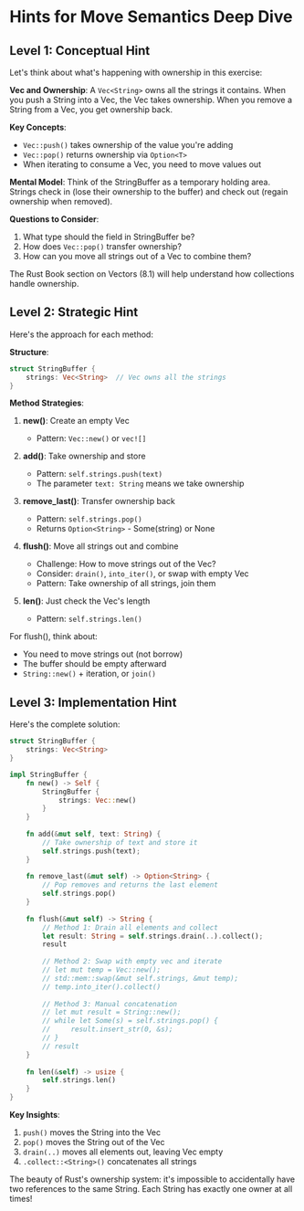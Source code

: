 # Hints for Move Semantics Deep Dive

## Level 1: Conceptual Hint

Let's think about what's happening with ownership in this exercise:

**Vec and Ownership**: A `Vec<String>` owns all the strings it contains. When you push a String into a Vec, the Vec takes ownership. When you remove a String from a Vec, you get ownership back.

**Key Concepts**:
- `Vec::push()` takes ownership of the value you're adding
- `Vec::pop()` returns ownership via `Option<T>`
- When iterating to consume a Vec, you need to move values out

**Mental Model**: Think of the StringBuffer as a temporary holding area. Strings check in (lose their ownership to the buffer) and check out (regain ownership when removed).

**Questions to Consider**:
1. What type should the field in StringBuffer be?
2. How does `Vec::pop()` transfer ownership?
3. How can you move all strings out of a Vec to combine them?

The Rust Book section on Vectors (8.1) will help understand how collections handle ownership.

## Level 2: Strategic Hint

Here's the approach for each method:

**Structure**:
```rust
struct StringBuffer {
    strings: Vec<String>  // Vec owns all the strings
}
```

**Method Strategies**:

1. **new()**: Create an empty Vec
   - Pattern: `Vec::new()` or `vec![]`

2. **add()**: Take ownership and store
   - Pattern: `self.strings.push(text)`
   - The parameter `text: String` means we take ownership

3. **remove_last()**: Transfer ownership back
   - Pattern: `self.strings.pop()`
   - Returns `Option<String>` - Some(string) or None

4. **flush()**: Move all strings out and combine
   - Challenge: How to move strings out of the Vec?
   - Consider: `drain()`, `into_iter()`, or swap with empty Vec
   - Pattern: Take ownership of all strings, join them

5. **len()**: Just check the Vec's length
   - Pattern: `self.strings.len()`

For flush(), think about:
- You need to move strings out (not borrow)
- The buffer should be empty afterward
- `String::new()` + iteration, or `join()`

## Level 3: Implementation Hint

Here's the complete solution:

```rust
struct StringBuffer {
    strings: Vec<String>
}

impl StringBuffer {
    fn new() -> Self {
        StringBuffer {
            strings: Vec::new()
        }
    }
    
    fn add(&mut self, text: String) {
        // Take ownership of text and store it
        self.strings.push(text);
    }
    
    fn remove_last(&mut self) -> Option<String> {
        // Pop removes and returns the last element
        self.strings.pop()
    }
    
    fn flush(&mut self) -> String {
        // Method 1: Drain all elements and collect
        let result: String = self.strings.drain(..).collect();
        result
        
        // Method 2: Swap with empty vec and iterate
        // let mut temp = Vec::new();
        // std::mem::swap(&mut self.strings, &mut temp);
        // temp.into_iter().collect()
        
        // Method 3: Manual concatenation
        // let mut result = String::new();
        // while let Some(s) = self.strings.pop() {
        //     result.insert_str(0, &s);
        // }
        // result
    }
    
    fn len(&self) -> usize {
        self.strings.len()
    }
}
```

**Key Insights**:
1. `push()` moves the String into the Vec
2. `pop()` moves the String out of the Vec
3. `drain(..)` moves all elements out, leaving Vec empty
4. `.collect::<String>()` concatenates all strings

The beauty of Rust's ownership system: it's impossible to accidentally have two references to the same String. Each String has exactly one owner at all times!